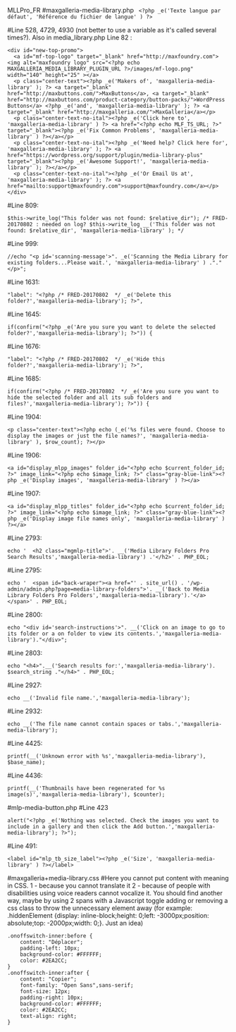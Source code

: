 MLLPro_FR
#maxgalleria-media-library.php
``` <?php _e('Texte langue par défaut', 'Référence du fichier de langue' ) ?>```

#Line 528, 4729, 4930 (not better to use a variable as it's called several times?). Also in media_library.php Line 82 :
```<html>
<div id="new-top-promo">
  <a id="mf-top-logo" target="_blank" href="http://maxfoundry.com"><img alt="maxfoundry logo" src="<?php echo MAXGALLERIA_MEDIA_LIBRARY_PLUGIN_URL ?>/images/mf-logo.png" width="140" height="25" ></a>
  <p class="center-text"><?php _e('Makers of', 'maxgalleria-media-library' ); ?> <a target="_blank"  href="http://maxbuttons.com/">MaxButtons</a>, <a target="_blank" href="http://maxbuttons.com/product-category/button-packs/">WordPress Buttons</a> <?php _e('and', 'maxgalleria-media-library' ); ?> <a target="_blank" href="http://maxgalleria.com/">MaxGalleria</a></p>						
  <p class="center-text-no-ital"><?php _e('Click here to', 'maxgalleria-media-library' ) ?> <a href="<?php echo MLF_TS_URL; ?>" target="_blank"><?php _e('Fix Common Problems', 'maxgalleria-media-library' ) ?></a></p>
  <p class="center-text-no-ital"><?php _e('Need help? Click here for', 'maxgalleria-media-library' ); ?> <a href="https://wordpress.org/support/plugin/media-library-plus" target="_blank"><?php _e('Awesome Support!', 'maxgalleria-media-library' ); ?></a></p>
  <p class="center-text-no-ital"><?php _e('Or Email Us at', 'maxgalleria-media-library' ); ?> <a href="mailto:support@maxfoundry.com">support@maxfoundry.com</a></p>
</div>
```
      
#Line 809:
``` 
$this->write_log("This folder was not found: $relative_dir"); /* FRED-20170802 : needed on log? $this->write_log __('This folder was not found: $relative_dir', 'maxgalleria-media-library' ); */
``` 
      
#Line 999:

``` 
//echo "<p id='scanning-message'>". _e('Scanning the Media Library for existing folders...Please wait.', 'maxgalleria-media-library' ) ."."</p>";
``` 
      
#Line 1631:
``` 
"label": "<?php /* FRED-20170802  */ _e('Delete this folder?','maxgalleria-media-library'); ?>",
``` 

#Line 1645:
``` 
if(confirm("<?php _e('Are you sure you want to delete the selected folder?','maxgalleria-media-library'); ?>")) {
``` 

#Line 1676:
``` 
"label": "<?php /* FRED-20170802  */ _e('Hide this folder?','maxgalleria-media-library'); ?>",
``` 

#Line 1685:
``` 
if(confirm("<?php /* FRED-20170802  */ _e('Are you sure you want to hide the selected folder and all its sub folders and files?','maxgalleria-media-library'); ?>")) {
``` 

#Line 1904:
``` <html>
<p class="center-text"><?php echo (_e('%s files were found. Choose to display the images or just the file names?', 'maxgalleria-media-library' ), $row_count); ?></p>
``` 
#Line 1906:
``` <html>
<a id="display_mlpp_images" folder_id="<?php echo $current_folder_id; ?>" image_link="<?php echo $image_link; ?>" class="gray-blue-link"><?php _e('Display images', 'maxgalleria-media-library' ) ?></a>
``` 

#Line 1907:
``` <html>
<a id="display_mlpp_titles" folder_id="<?php echo $current_folder_id; ?>" image_link="<?php echo $image_link; ?>" class="gray-blue-link"><?php _e('Display image file names only', 'maxgalleria-media-library' ) ?></a>	
``` 
#Line 2793:
``` 
echo '  <h2 class="mgmlp-title">'. __('Media Library Folders Pro Search Results','maxgalleria-media-library') .'</h2>' . PHP_EOL;
``` 

#Line 2795:
``` 
echo '  <span id="back-wraper"><a href="' . site_url() . '/wp-admin/admin.php?page=media-library-folders">'. __('Back to Media Library Folders Pro Folders','maxgalleria-media-library').'</a></span>' . PHP_EOL;
``` 

#Line 2800:
``` 
echo "<div id='search-instructions'>". __('Click on an image to go to its folder or a on folder to view its contents.','maxgalleria-media-library')."</div>";
``` 
#Line 2803:
``` 
echo "<h4>".__('Search results for:','maxgalleria-media-library'). $search_string ."</h4>" . PHP_EOL;
``` 
#Line 2927:
``` 
echo __('Invalid file name.','maxgalleria-media-library');
``` 
#Line 2932:
``` 
echo __('The file name cannot contain spaces or tabs.','maxgalleria-media-library');
``` 

#Line 4425:
``` 
printf(__('Unknown error with %s','maxgalleria-media-library'), $base_name);
``` 

#Line 4436:
``` 
printf(__('Thumbnails have been regenerated for %s image(s)','maxgalleria-media-library'), $counter);
``` 
#mlp-media-button.php
#Line 423
```
alert("<?php _e('Nothing was selected. Check the images you want to include in a gallery and then click the Add button.','maxgalleria-media-library'); ?>");
```
#Line 491:
```<html>
<label id="mlp_tb_size_label"><?php _e('Size', 'maxgalleria-media-library' ) ?></label>
```

#maxgalleria+media-library.css
#Here you cannot put content with meaning in CSS. 1 - because you cannot translate it 2 - because of people with disabilities using voice readers cannot vocalize it. You should find another way, maybe by using 2 spans with a Javascript toggle adding or removing a css class to throw the unnecessary element away (for example: .hiddenElement {display: inline-block;height: 0;left: -3000px;position: absolute;top: -2000px;width: 0;}. Just an idea)
``` <css>
.onoffswitch-inner:before {
	content: "Déplacer";
	padding-left: 10px;
	background-color: #FFFFFF;
	color: #2EA2CC;
}
.onoffswitch-inner:after {
	content: "Copier";
	font-family: "Open Sans",sans-serif;
	font-size: 12px;
	padding-right: 10px;
	background-color: #FFFFFF;
	color: #2EA2CC;
	text-align: right;
}
``` 
